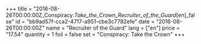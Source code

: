 +++
title = "2016-08-26T00:00:00Z_Conspiracy:_Take_the_Crown_Recruiter_of_the_Guard_[en]_false"
id = "bb9ad57f-cca2-4717-a951-cbe3c7782efe"
date = "2016-08-26T00:00:00Z"
name = "Recruiter of the Guard"
lang = ["en"]
price = "17.54"
quantity = 1
foil = false
set = "Conspiracy: Take the Crown"
+++
